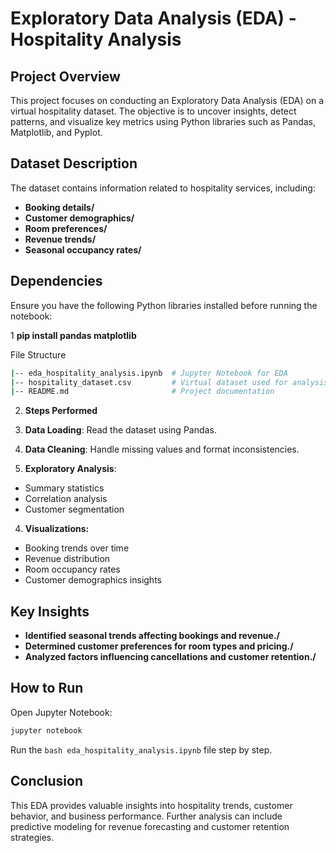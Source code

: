 # Exploratory Data Analysis (EDA) - Hospitality Analysis

## Project Overview

This project focuses on conducting an Exploratory Data Analysis (EDA) on a virtual hospitality dataset. The objective is to uncover insights, detect patterns, and visualize key metrics using Python libraries such as Pandas, Matplotlib, and Pyplot.

## Dataset Description

The dataset contains information related to hospitality services, including:

- **Booking details/**
- **Customer demographics/**
- **Room preferences/**
- **Revenue trends/**
- **Seasonal occupancy rates/**

## Dependencies

Ensure you have the following Python libraries installed before running the notebook:

1 **pip install pandas matplotlib**

File Structure
```bash
|-- eda_hospitality_analysis.ipynb  # Jupyter Notebook for EDA
|-- hospitality_dataset.csv         # Virtual dataset used for analysis
|-- README.md                       # Project documentation
```
2. **Steps Performed**

1. **Data Loading**: Read the dataset using Pandas.
2. **Data Cleaning**: Handle missing values and format inconsistencies.
3. **Exploratory Analysis**:
  - Summary statistics
  - Correlation analysis
  - Customer segmentation
4. **Visualizations:**
- Booking trends over time
- Revenue distribution
- Room occupancy rates
- Customer demographics insights

## Key Insights

- **Identified seasonal trends affecting bookings and revenue./**
- **Determined customer preferences for room types and pricing./**
- **Analyzed factors influencing cancellations and customer retention./**

## How to Run

Open Jupyter Notebook: 
```bash
jupyter notebook
```
Run the ```bash eda_hospitality_analysis.ipynb``` file step by step.

## Conclusion

This EDA provides valuable insights into hospitality trends, customer behavior, and business performance. Further analysis can include predictive modeling for revenue forecasting and customer retention strategies.

